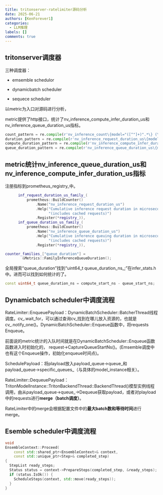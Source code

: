 ```yaml
---
title: tritonserver-ratelimiter源码分析
date: 2025-06-21
authors: [KenForever1]
categories: 
  - LLM推理
labels: []
comments: true
---
```


<!-- more -->
## tritonserver调度器

三种调度器：

+ emsemble schedulor

+ dynamicbatch scheduler

+ sequece scheduler

以metric为入口对源码进行分析，

metric提供了http接口，统计了nv_inference_compute_infer_duration_us和nv_inference_queue_duration_us指标。

```python
count_pattern = re.compile(r'nv_inference_count\{model="([^"]+)".*\} (\d+)')
duration_pattern = re.compile(r'nv_inference_request_duration_us\{model="([^"]+)".*\} (\d+)')
compute_duration_pattern = re.compile(r'nv_inference_compute_infer_duration_us\{model="([^"]+)".*\} (\d+)')
queue_duration_pattern = re.compile(r'nv_inference_queue_duration_us\{model="([^"]+)".*\} (\d+)')
```
## metric统计nv_inference_queue_duration_us和nv_inference_compute_infer_duration_us指标

注册指标到prometheus_registry_中。
```c++
      inf_request_duration_us_family_(
          prometheus::BuildCounter()
              .Name("nv_inference_request_duration_us")
              .Help("Cumulative inference request duration in microseconds "
                    "(includes cached requests)")
              .Register(*registry_)),
      inf_queue_duration_us_family_(
          prometheus::BuildCounter()
              .Name("nv_inference_queue_duration_us")
              .Help("Cumulative inference queuing duration in microseconds "
                    "(includes cached requests)")
              .Register(*registry_)),
```

```c++
counter_families_["queue_duration"] =
        &Metrics::FamilyInferenceQueueDuration();
```

全局搜索“queue_duration”找到“uint64_t queue_duration_ns_;”在infer_stats.h中。进而可以找到如何统计的了。
```c++
const uint64_t queue_duration_ns = compute_start_ns - queue_start_ns;
```

## Dynamicbatch scheduler中调度流程

RateLimiter::EnqueuePayload：DynamicBatchScheduler::BatcherThread线程调度。cv_.wait_for，可以通过查询cv_找到在哪儿放入资源的，也就是cv_.notify_one()。DynamicBatchScheduler::Enqueue函数中，将requests Enqueue。

前面说的metric统计的入队时间就是在DynamicBatchScheduler::Enqueue函数函数进入时初始化的， request->CaptureQueueStartNs()。(Emsemble调度中也有这个Enqueue操作，初始化enqueue时间点)。

SchedulePayload：将playload放入payload_queue->queue_和payload_queue->specific_queues_（与具体的model_instance相关）。

RateLimiter::DequeuePayload：TritonModelInstance::TritonBackendThread::BackendThread()模型实例线程调用，由从payload_queue->queue_->Dequeue获取payload，或者对playload中的requests进行**merge（batch调度）**。

RateLimiter中的merge会根据配置文件中的**最大batch数和等待时间**进行merge。

## Esemble scheduler中调度流程

```c++
void
EnsembleContext::Proceed(
    const std::shared_ptr<EnsembleContext>& context,
    const std::unique_ptr<Step>& completed_step)
{
  StepList ready_steps;
  Status status = context->PrepareSteps(completed_step, &ready_steps);
  if (status.IsOk()) {
    ScheduleSteps(context, std::move(ready_steps));
  }
}
```